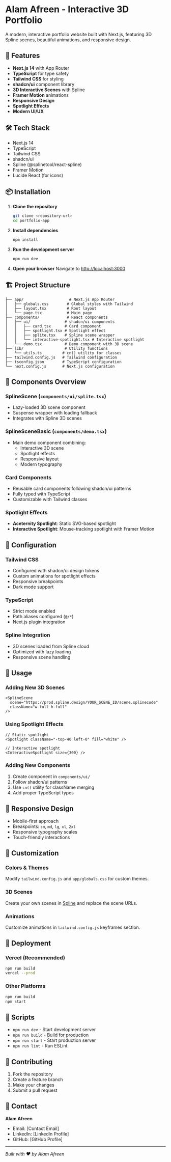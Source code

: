 # Alam Afreen - Interactive 3D Portfolio

A modern, interactive portfolio website built with Next.js, featuring 3D Spline scenes, beautiful animations, and responsive design.

## 🚀 Features

- **Next.js 14** with App Router
- **TypeScript** for type safety
- **Tailwind CSS** for styling
- **shadcn/ui** component library
- **3D Interactive Scenes** with Spline
- **Framer Motion** animations  
- **Responsive Design**
- **Spotlight Effects**
- **Modern UI/UX**

## 🛠️ Tech Stack

- Next.js 14
- TypeScript
- Tailwind CSS
- shadcn/ui
- Spline (@splinetool/react-spline)
- Framer Motion
- Lucide React (for icons)

## 📦 Installation

1. **Clone the repository**
   ```bash
   git clone <repository-url>
   cd portfolio-app
   ```

2. **Install dependencies**
   ```bash
   npm install
   ```

3. **Run the development server**
   ```bash
   npm run dev
   ```

4. **Open your browser**
   Navigate to [http://localhost:3000](http://localhost:3000)

## 🏗️ Project Structure

```
├── app/                    # Next.js App Router
│   ├── globals.css        # Global styles with Tailwind
│   ├── layout.tsx         # Root layout
│   └── page.tsx           # Main page
├── components/            # React components
│   ├── ui/               # shadcn/ui components
│   │   ├── card.tsx      # Card component
│   │   ├── spotlight.tsx # Spotlight effect
│   │   ├── splite.tsx    # Spline scene wrapper
│   │   └── interactive-spotlight.tsx # Interactive spotlight
│   └── demo.tsx          # Demo component with 3D scene
├── lib/                  # Utility functions
│   └── utils.ts         # cn() utility for classes
├── tailwind.config.js   # Tailwind configuration
├── tsconfig.json        # TypeScript configuration
└── next.config.js       # Next.js configuration
```

## 🎨 Components Overview

### SplineScene (`components/ui/splite.tsx`)
- Lazy-loaded 3D scene component
- Suspense wrapper with loading fallback
- Integrates with Spline 3D scenes

### SplineSceneBasic (`components/demo.tsx`)
- Main demo component combining:
  - Interactive 3D scene
  - Spotlight effects
  - Responsive layout
  - Modern typography

### Card Components
- Reusable card components following shadcn/ui patterns
- Fully typed with TypeScript
- Customizable with Tailwind classes

### Spotlight Effects
- **Aceternity Spotlight**: Static SVG-based spotlight
- **Interactive Spotlight**: Mouse-tracking spotlight with Framer Motion

## 🔧 Configuration

### Tailwind CSS
- Configured with shadcn/ui design tokens
- Custom animations for spotlight effects
- Responsive breakpoints
- Dark mode support

### TypeScript
- Strict mode enabled
- Path aliases configured (`@/*`)
- Next.js plugin integration

### Spline Integration
- 3D scenes loaded from Spline cloud
- Optimized with lazy loading
- Responsive scene handling

## 🎯 Usage

### Adding New 3D Scenes
```tsx
<SplineScene 
  scene="https://prod.spline.design/YOUR_SCENE_ID/scene.splinecode"
  className="w-full h-full"
/>
```

### Using Spotlight Effects
```tsx
// Static spotlight
<Spotlight className="-top-40 left-0" fill="white" />

// Interactive spotlight
<InteractiveSpotlight size={300} />
```

### Adding New Components
1. Create component in `components/ui/`
2. Follow shadcn/ui patterns
3. Use `cn()` utility for className merging
4. Add proper TypeScript types

## 📱 Responsive Design

- Mobile-first approach
- Breakpoints: `sm`, `md`, `lg`, `xl`, `2xl`
- Responsive typography scales
- Touch-friendly interactions

## 🎨 Customization

### Colors & Themes
Modify `tailwind.config.js` and `app/globals.css` for custom themes.

### 3D Scenes
Create your own scenes in [Spline](https://spline.design/) and replace the scene URLs.

### Animations
Customize animations in `tailwind.config.js` keyframes section.

## 🚀 Deployment

### Vercel (Recommended)
```bash
npm run build
vercel --prod
```

### Other Platforms
```bash
npm run build
npm start
```

## 📄 Scripts

- `npm run dev` - Start development server
- `npm run build` - Build for production
- `npm run start` - Start production server
- `npm run lint` - Run ESLint

## 🤝 Contributing

1. Fork the repository
2. Create a feature branch
3. Make your changes
4. Submit a pull request

## 📧 Contact

**Alam Afreen**
- Email: [Contact Email]
- LinkedIn: [LinkedIn Profile]
- GitHub: [GitHub Profile]

---

*Built with ❤️ by Alam Afreen* 